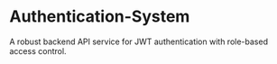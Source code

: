 # Authentication-System
A robust backend API service for JWT authentication with role-based access control.
